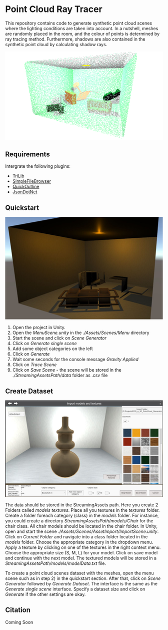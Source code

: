 # Point Cloud Ray Tracer

This repository contains code to generate synthetic point cloud scenes where the lighting conditions are taken into account. In a nutshell, meshes are randomly placed in the room, and the colour of points is determined by ray tracing method. Furthermore, shadows are also contained in the synthetic point cloud by calculating shadow rays.  

<img src="./Figures/GeneratedPointCloud.png" width="800" alt="Generated Point Cloud"/>

## Requirements

Intergrate the following plugins:

* [TriLib](https://assetstore.unity.com/packages/tools/modeling/trilib-2-model-loading-package-157548)
* [SimpleFileBrowser](https://assetstore.unity.com/packages/tools/gui/runtime-file-browser-113006)
* [QuickOutline](https://github.com/chrisnolet/QuickOutline)
* [JsonDotNet](https://docs.unity3d.com/Packages/com.unity.nuget.newtonsoft-json@3.0/manual/index.html)

## Quickstart

<img src="./Figures/GeneratedScene.JPG" width="800" alt="Generated Mesh Scene"/>

1) Open the project in Unity. 
2) Open the *MenuScene.unity* in the *./Assets/Scenes/Menu* directory
3) Start the scene and click on *Scene Generator*
4) Click on *Generate single scene*
5) Add some object categories on the left
6) Click on *Generate*
7) Wait some seconds for the console message *Gravity Applied*
8) Click on *Trace Scene*
9) Click on *Save Scene* - the scene will be stored in the *./StreamingAssetsPath/data* folder as .csv file

## Create Dataset

<img src="./Figures/ImportScene.JPG" width="800" alt="Import Scene"/>

The data should be stored in the StreamingAssets path. Here you create 2 Folders called *models* *textures*. Place all you textures in the *textures* folder. Create a folder foreach category (class) in the *models* folder. For instance, you could create a directory *StreamingAssetsPath/models/Chair* for the chair class. All chair models should be located in the chair folder. In Unity, open and start the scene *./Assets/Scenes/AssetImport/ImportScene.unity*. Click on *Current Folder* and navigate into a class folder located in the *models* folder. Choose the appropriate category in the dropdown menu. Apply a texture by clicking on one of the textures in the right context menu. Choose the appropriate size (S, M, L) for your model. Click on save model and continue with the next model. The textured models will be stored in a *StreamingAssetsPath/models/modelData.txt* file.

To create a point cloud scenes dataset with the meshes, open the menu scene such as in step 2) in the quickstart section. After that, click on *Scene Generator* followed by *Generate Dataset*. The interface is the same as the *Generate single scene* interface. Specify a dataset size and click on *Generate* if the other settings are okay.

## Citation

Coming Soon
